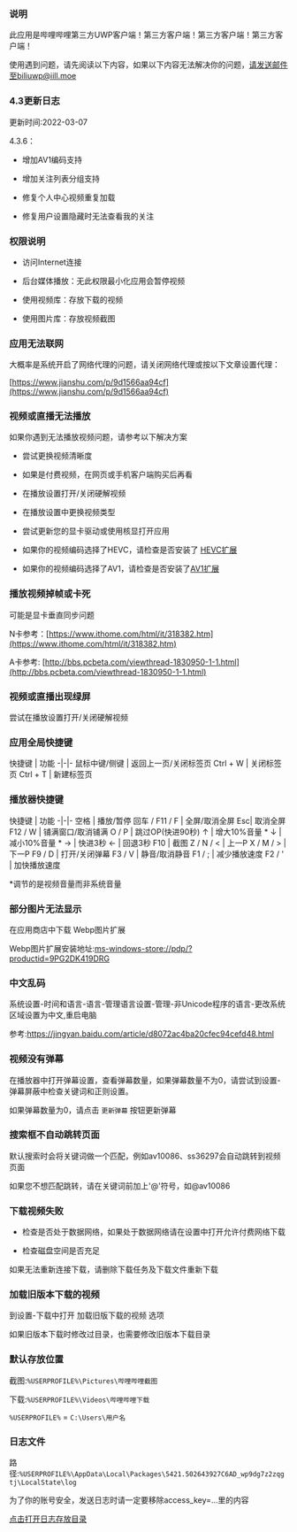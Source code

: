 ﻿### 说明

此应用是哔哩哔哩第三方UWP客户端！第三方客户端！第三方客户端！第三方客户端！

使用遇到问题，请先阅读以下内容，如果以下内容无法解决你的问题，请发送邮件至biliuwp@iill.moe

### 4.3更新日志

更新时间:2022-03-07

4.3.6：

* 增加AV1编码支持

* 增加关注列表分组支持

* 修复个人中心视频重复加载

* 修复用户设置隐藏时无法查看我的关注



### 权限说明

* 访问Internet连接

* 后台媒体播放：无此权限最小化应用会暂停视频

* 使用视频库：存放下载的视频

* 使用图片库：存放视频截图

### 应用无法联网

大概率是系统开启了网络代理的问题，请关闭网络代理或按以下文章设置代理：

[https://www.jianshu.com/p/9d1566aa94cf](https://www.jianshu.com/p/9d1566aa94cf)

### 视频或直播无法播放

如果你遇到无法播放视频问题，请参考以下解决方案

* 尝试更换视频清晰度

* 如果是付费视频，在网页或手机客户端购买后再看

* 在播放设置打开/关闭硬解视频

* 在播放设置中更换视频类型

* 尝试更新您的显卡驱动或使用核显打开应用

* 如果你的视频编码选择了HEVC，请检查是否安装了 [HEVC扩展](ms-windows-store://pdp/?productid=9n4wgh0z6vhq)

* 如果你的视频编码选择了AV1，请检查是否安装了[AV1扩展](ms-windows-store://pdp/?productid=9MVZQVXJBQ9V)


### 播放视频掉帧或卡死

可能是显卡垂直同步问题

N卡参考：[https://www.ithome.com/html/it/318382.htm](https://www.ithome.com/html/it/318382.htm)

A卡参考: [http://bbs.pcbeta.com/viewthread-1830950-1-1.html](http://bbs.pcbeta.com/viewthread-1830950-1-1.html)

### 视频或直播出现绿屏

尝试在播放设置打开/关闭硬解视频

### 应用全局快捷键

快捷键 | 功能 
-|-|-
鼠标中键/侧键 | 返回上一页/关闭标签页
Ctrl + W | 关闭标签页
Ctrl + T | 新建标签页

### 播放器快捷键

快捷键 | 功能 
-|-|-
空格 | 播放/暂停
回车 / F11 / F  | 全屏/取消全屏 
Esc| 取消全屏 
F12 / W | 铺满窗口/取消铺满 
O / P | 跳过OP(快进90秒) 
↑ | 增大10%音量 *
↓ | 减小10%音量 *
→ | 快进3秒 
← | 回退3秒 
F10 | 截图 
Z / N / < | 上一P
X / M / > | 下一P
F9 / D | 打开/关闭弹幕
F3 / V | 静音/取消静音
F1 / ; | 减少播放速度
F2 / ' | 加快播放速度

*调节的是视频音量而非系统音量

### 部分图片无法显示

在应用商店中下载 Webp图片扩展

Webp图片扩展安装地址:[ms-windows-store://pdp/?productid=9PG2DK419DRG](ms-windows-store://pdp/?productid=9PG2DK419DRG)

### 中文乱码

系统设置-时间和语言-语言-管理语言设置-管理-非Unicode程序的语言-更改系统区域设置为中文,重启电脑

参考:https://jingyan.baidu.com/article/d8072ac4ba20cfec94cefd48.html

### 视频没有弹幕

在播放器中打开弹幕设置，查看弹幕数量，如果弹幕数量不为0，请尝试到设置-弹幕屏蔽中检查关键词和正则设置。

如果弹幕数量为0，请点击 `更新弹幕` 按钮更新弹幕

### 搜索框不自动跳转页面

默认搜索时会将关键词做一个匹配，例如av10086、ss36297会自动跳转到视频页面

如果您不想匹配跳转，请在关键词前加上'@'符号，如@av10086

### 下载视频失败

* 检查是否处于数据网络，如果处于数据网络请在设置中打开允许付费网络下载

* 检查磁盘空间是否充足

如果无法重新连接下载，请删除下载任务及下载文件重新下载

### 加载旧版本下载的视频

到设置-下载中打开 加载旧版下载的视频 选项

如果旧版本下载时修改过目录，也需要修改旧版本下载目录

### 默认存放位置

截图:`%USERPROFILE%\Pictures\哔哩哔哩截图`

下载:`%USERPROFILE%\Videos\哔哩哔哩下载`

`%USERPROFILE%` = `C:\Users\用户名`

### 日志文件

路径:`%USERPROFILE%\AppData\Local\Packages\5421.502643927C6AD_wp9dg7z2zqgtj\LocalState\log`

为了你的账号安全，发送日志时请一定要移除access_key=...里的内容

[点击打开日志存放目录](OpenLog)
